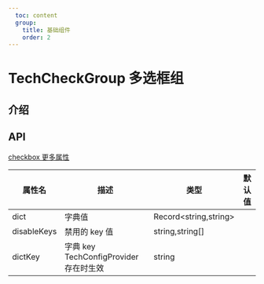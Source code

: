 ```yaml
---
  toc: content
  group:
    title: 基础组件
    order: 2
---
```


# TechCheckGroup 多选框组

## 介绍

<code src="./demos/index.tsx"></code>

<code src="./demos/disable.tsx"></code>

<code src="./demos/value.tsx"></code>

## API

[checkbox 更多属性](https://ant-design.antgroup.com/components/checkbox-cn#api)

| 属性名      | 描述                                   | 类型                  | 默认值 |
| ----------- | -------------------------------------- | --------------------- | ------ |
| dict        | 字典值                                 | Record<string,string> |        |
| disableKeys | 禁用的 key 值                          | string,string[]       |        |
| dictKey     | 字典 key TechConfigProvider 存在时生效 | string                |        |
